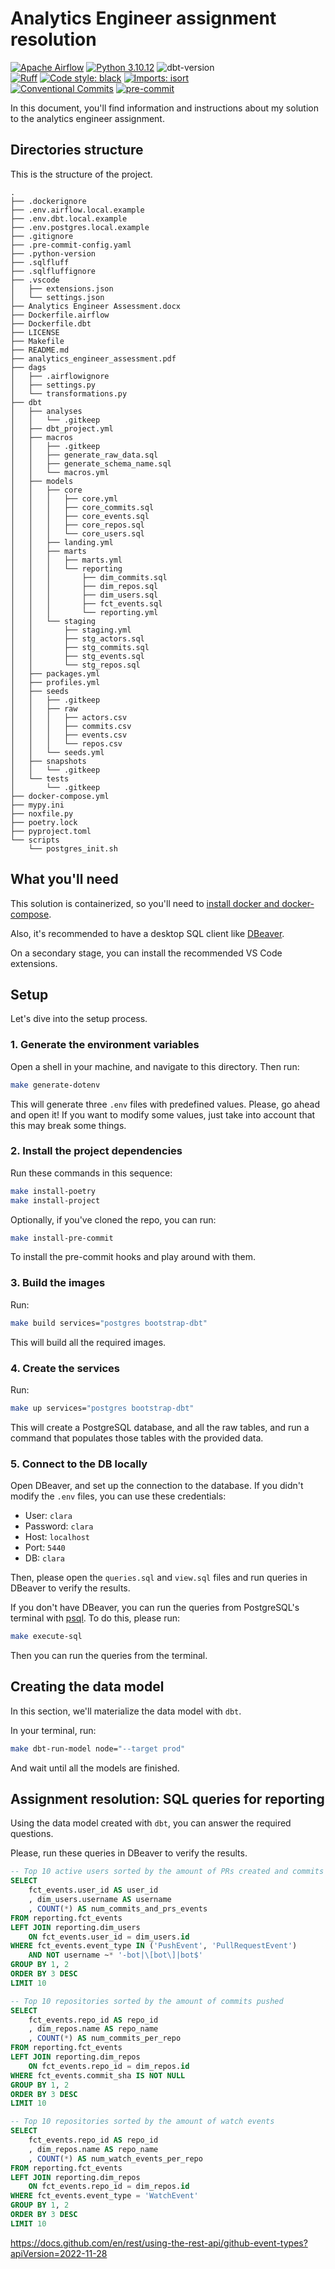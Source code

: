 # Analytics Engineer assignment resolution

[![Apache Airflow](https://img.shields.io/badge/Apache%20Airflow-2.6.3-green.svg?logo=apacheairflow)](https://airflow.apache.org/docs/apache-airflow/2.6.3/index.html) [![Python 3.10.12](https://img.shields.io/badge/python-3.10.12-blue.svg?labelColor=%23FFE873&logo=python)](https://www.python.org/downloads/release/python-31012/) ![dbt-version](https://img.shields.io/badge/dbt-version?style=flat&logo=dbt&label=1.5&link=https%3A%2F%2Fdocs.getdbt.com%2Fdocs%2Fintroduction)<br>
[![Ruff](https://img.shields.io/endpoint?url=https://raw.githubusercontent.com/astral-sh/ruff/main/assets/badge/v2.json)](https://docs.astral.sh/ruff/) [![Code style: black](https://img.shields.io/badge/code%20style-black-000000.svg)](https://black.readthedocs.io/en/stable/) [![Imports: isort](https://img.shields.io/badge/%20imports-isort-%231674b1?style=flat&labelColor=ef8336)](https://pycqa.github.io/isort/)<br>
[![Conventional Commits](https://img.shields.io/badge/Conventional%20Commits-1.0.0-%23FE5196?logo=conventionalcommits&logoColor=white)](https://conventionalcommits.org) [![pre-commit](https://img.shields.io/badge/pre--commit-enabled-brightgreen?logo=pre-commit)](https://pre-commit.com/)

In this document, you'll find information and instructions about my solution to the analytics engineer assignment.

## Directories structure

This is the structure of the project.

```text
.
├── .dockerignore
├── .env.airflow.local.example
├── .env.dbt.local.example
├── .env.postgres.local.example
├── .gitignore
├── .pre-commit-config.yaml
├── .python-version
├── .sqlfluff
├── .sqlfluffignore
├── .vscode
│   ├── extensions.json
│   └── settings.json
├── Analytics Engineer Assessment.docx
├── Dockerfile.airflow
├── Dockerfile.dbt
├── LICENSE
├── Makefile
├── README.md
├── analytics_engineer_assessment.pdf
├── dags
│   ├── .airflowignore
│   ├── settings.py
│   └── transformations.py
├── dbt
│   ├── analyses
│   │   └── .gitkeep
│   ├── dbt_project.yml
│   ├── macros
│   │   ├── .gitkeep
│   │   ├── generate_raw_data.sql
│   │   ├── generate_schema_name.sql
│   │   └── macros.yml
│   ├── models
│   │   ├── core
│   │   │   ├── core.yml
│   │   │   ├── core_commits.sql
│   │   │   ├── core_events.sql
│   │   │   ├── core_repos.sql
│   │   │   └── core_users.sql
│   │   ├── landing.yml
│   │   ├── marts
│   │   │   ├── marts.yml
│   │   │   └── reporting
│   │   │       ├── dim_commits.sql
│   │   │       ├── dim_repos.sql
│   │   │       ├── dim_users.sql
│   │   │       ├── fct_events.sql
│   │   │       └── reporting.yml
│   │   └── staging
│   │       ├── staging.yml
│   │       ├── stg_actors.sql
│   │       ├── stg_commits.sql
│   │       ├── stg_events.sql
│   │       └── stg_repos.sql
│   ├── packages.yml
│   ├── profiles.yml
│   ├── seeds
│   │   ├── .gitkeep
│   │   ├── raw
│   │   │   ├── actors.csv
│   │   │   ├── commits.csv
│   │   │   ├── events.csv
│   │   │   └── repos.csv
│   │   └── seeds.yml
│   ├── snapshots
│   │   └── .gitkeep
│   └── tests
│       └── .gitkeep
├── docker-compose.yml
├── mypy.ini
├── noxfile.py
├── poetry.lock
├── pyproject.toml
└── scripts
    └── postgres_init.sh
```

## What you'll need

This solution is containerized, so you'll need to [install docker and docker-compose](https://docs.docker.com/get-docker/).

Also, it's recommended to have a desktop SQL client like [DBeaver](https://dbeaver.io/download/).

On a secondary stage, you can install the recommended VS Code extensions.

## Setup

Let's dive into the setup process.

### 1. Generate the environment variables

Open a shell in your machine, and navigate to this directory. Then run:

```bash
make generate-dotenv
```

This will generate three `.env` files with predefined values. Please, go ahead and open it! If you want to modify some values, just take into account that this may break some things.

### 2. Install the project dependencies

Run these commands in this sequence:

```bash
make install-poetry
make install-project
```

Optionally, if you've cloned the repo, you can run:

```bash
make install-pre-commit
```

To install the pre-commit hooks and play around with them.

### 3. Build the images

Run:

```bash
make build services="postgres bootstrap-dbt"
```

This will build all the required images.

### 4. Create the services

Run:

```bash
make up services="postgres bootstrap-dbt"
```

This will create a PostgreSQL database, and all the raw tables, and run a command that populates those tables with the provided data.

### 5. Connect to the DB locally

Open DBeaver, and set up the connection to the database. If you didn't modify the `.env` files, you can use these credentials:

- User: `clara`
- Password: `clara`
- Host: `localhost`
- Port: `5440`
- DB: `clara`

Then, please open the `queries.sql` and `view.sql` files and run queries in DBeaver to verify the results.

If you don't have DBeaver, you can run the queries from PostgreSQL's terminal with [psql](https://www.postgresql.org/docs/14/app-psql.html). To do this, please run:

```bash
make execute-sql
```

Then you can run the queries from the terminal.

## Creating the data model

In this section, we'll materialize the data model with `dbt`.

In your terminal, run:

```bash
make dbt-run-model node="--target prod"
```

And wait until all the models are finished.

## Assignment resolution: SQL queries for reporting

Using the data model created with `dbt`, you can answer the required questions.

Please, run these queries in DBeaver to verify the results.

```sql
-- Top 10 active users sorted by the amount of PRs created and commits pushed
SELECT
    fct_events.user_id AS user_id
    , dim_users.username AS username
    , COUNT(*) AS num_commits_and_prs_events
FROM reporting.fct_events
LEFT JOIN reporting.dim_users
    ON fct_events.user_id = dim_users.id
WHERE fct_events.event_type IN ('PushEvent', 'PullRequestEvent')
    AND NOT username ~* '-bot|\[bot\]|bot$'
GROUP BY 1, 2
ORDER BY 3 DESC
LIMIT 10
```

```sql
-- Top 10 repositories sorted by the amount of commits pushed
SELECT
    fct_events.repo_id AS repo_id
    , dim_repos.name AS repo_name
    , COUNT(*) AS num_commits_per_repo
FROM reporting.fct_events
LEFT JOIN reporting.dim_repos
    ON fct_events.repo_id = dim_repos.id
WHERE fct_events.commit_sha IS NOT NULL
GROUP BY 1, 2
ORDER BY 3 DESC
LIMIT 10
```

```sql
-- Top 10 repositories sorted by the amount of watch events
SELECT
    fct_events.repo_id AS repo_id
    , dim_repos.name AS repo_name
    , COUNT(*) AS num_watch_events_per_repo
FROM reporting.fct_events
LEFT JOIN reporting.dim_repos
    ON fct_events.repo_id = dim_repos.id
WHERE fct_events.event_type = 'WatchEvent'
GROUP BY 1, 2
ORDER BY 3 DESC
LIMIT 10
```

<https://docs.github.com/en/rest/using-the-rest-api/github-event-types?apiVersion=2022-11-28>
